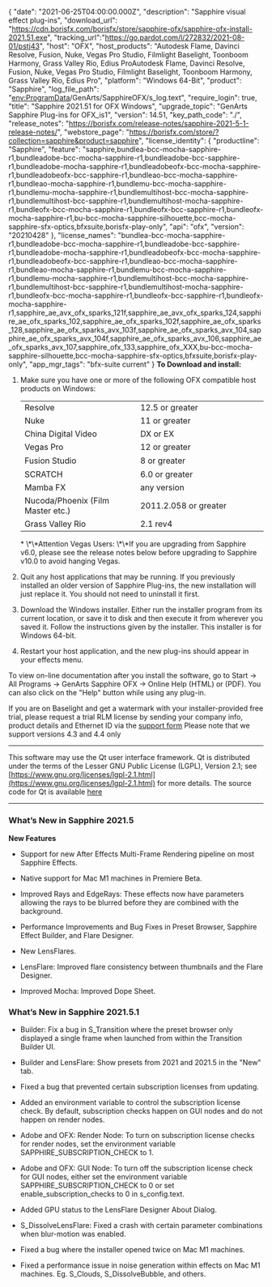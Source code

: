{
  "date": "2021-06-25T04:00:00.000Z",
  "description": "Sapphire visual effect plug-ins",
  "download_url": "https://cdn.borisfx.com/borisfx/store/sapphire-ofx/sapphire-ofx-install-2021.51.exe",
  "tracking_url":"https://go.pardot.com/l/272832/2021-08-01/pstj43",
  "host": "OFX",
  "host_products": "Autodesk Flame, Davinci Resolve, Fusion, Nuke, Vegas Pro Studio, Filmlight Baselight, Toonboom Harmony, Grass Valley Rio, Edius ProAutodesk Flame, Davinci Resolve, Fusion, Nuke, Vegas Pro Studio, Filmlight Baselight, Toonboom Harmony, Grass Valley Rio, Edius Pro",
  "platform": "Windows 64-Bit",
  "product": "Sapphire",
  "log_file_path": "<env:ProgramData>/GenArts/SapphireOFX/s_log.text",
  "require_login": true,
  "title": "Sapphire 2021.51 for OFX Windows",
  "upgrade_topic": "GenArts Sapphire Plug-ins for OFX_is1",
  "version": 14.51,
  "key_path_code": "./",
  "release_notes": "https://borisfx.com/release-notes/sapphire-2021-5-1-release-notes/",
  "webstore_page": "https://borisfx.com/store/?collection=sapphire&product=sapphire",
  "license_identity": {
    "productline": "Sapphire",
    "feature": "sapphire,bundlea-bcc-mocha-sapphire-r1,bundleadobe-bcc-mocha-sapphire-r1,bundleadobe-bcc-sapphire-r1,bundleadobe-mocha-sapphire-r1,bundleadobeofx-bcc-mocha-sapphire-r1,bundleadobeofx-bcc-sapphire-r1,bundleao-bcc-mocha-sapphire-r1,bundleao-mocha-sapphire-r1,bundlemu-bcc-mocha-sapphire-r1,bundlemu-mocha-sapphire-r1,bundlemultihost-bcc-mocha-sapphire-r1,bundlemultihost-bcc-sapphire-r1,bundlemultihost-mocha-sapphire-r1,bundleofx-bcc-mocha-sapphire-r1,bundleofx-bcc-sapphire-r1,bundleofx-mocha-sapphire-r1,bu-bcc-mocha-sapphire-silhouette,bcc-mocha-sapphire-sfx-optics,bfxsuite,borisfx-play-only",
    "api": "ofx",
    "version": "20210428"
  },
  "license_names": "bundlea-bcc-mocha-sapphire-r1,bundleadobe-bcc-mocha-sapphire-r1,bundleadobe-bcc-sapphire-r1,bundleadobe-mocha-sapphire-r1,bundleadobeofx-bcc-mocha-sapphire-r1,bundleadobeofx-bcc-sapphire-r1,bundleao-bcc-mocha-sapphire-r1,bundleao-mocha-sapphire-r1,bundlemu-bcc-mocha-sapphire-r1,bundlemu-mocha-sapphire-r1,bundlemultihost-bcc-mocha-sapphire-r1,bundlemultihost-bcc-sapphire-r1,bundlemultihost-mocha-sapphire-r1,bundleofx-bcc-mocha-sapphire-r1,bundleofx-bcc-sapphire-r1,bundleofx-mocha-sapphire-r1,sapphire_ae_avx_ofx_sparks_121f,sapphire_ae_avx_ofx_sparks_124,sapphire_ae_ofx_sparks_102,sapphire_ae_ofx_sparks_102f,sapphire_ae_ofx_sparks_128,sapphire_ae_ofx_sparks_avx_103f,sapphire_ae_ofx_sparks_avx_104,sapphire_ae_ofx_sparks_avx_104f,sapphire_ae_ofx_sparks_avx_106,sapphire_ae_ofx_sparks_avx_107,sapphire_ofx_133,sapphire_ofx_XXX,bu-bcc-mocha-sapphire-silhouette,bcc-mocha-sapphire-sfx-optics,bfxsuite,borisfx-play-only",
  "app_mgr_tags": "bfx-suite current"
}
**To Download and install:**

1. Make sure you have one or more of the following OFX compatible host products on Windows:

   <table border="0" cellpadding="0" cellspacing="0">

   <tbody>

   <tr>

   <td style="width: 442px;">Resolve</td>

   <td style="width: 614px;">12.5 or greater</td>

   </tr>

   <tr>

   <td style="width: 442px;">Nuke</td>

   <td style="width: 614px;">11 or greater</td>

   </tr>

   <tr>

   <td style="width: 442px;">China Digital Video</td>

   <td style="width: 614px;">DX or EX</td>

   </tr>

   <tr>

   <td style="width: 442px;"><span style="line-height: 20.7999992370605px;">Vegas Pro</span></td>

   <td style="width: 614px;"><span style="line-height: 20.7999992370605px;">12 or greater</span></td>

   </tr>

   <tr>

   <td style="width: 442px;"><span style="line-height: 20.7999992370605px;">Fusion Studio</span></td>

   <td style="width: 614px;"><span style="line-height: 20.7999992370605px;">8 or greater</span></td>

   </tr>

   <tr>

   <td style="width: 442px;"><span style="line-height: 20.7999992370605px;">SCRATCH</span></td>

   <td style="width: 614px;"><span style="line-height: 20.7999992370605px;">6.0 or greater</span></td>

   </tr>

   <tr>

   <td style="width: 442px;">Mamba FX</td>

   <td style="width: 614px;">any version</td>

   </tr>

   <tr>

   <td style="width: 442px;">Nucoda/Phoenix (Film Master etc.)</td>

   <td style="width: 614px;">2011.2.058 or greater</td>

   </tr>

   <tr>

   <td style="width: 442px;">Grass Valley Rio</td>

   <td style="width: 614px;">2.1 rev4</td>

   </tr>

   </tbody>

   </table>
   * \*\*Attention Vegas Users: \*\*If you are upgrading from Sapphire v6.0, please see the release notes below before upgrading to Sapphire v10.0 to avoid hanging Vegas.
2. Quit any host applications that may be running.
   If you previously installed an older version of Sapphire Plug-ins, the new installation will just replace it. You should not need to uninstall it first.
3. Download the Windows installer.
   Either run the installer program from its current location, or save it to disk and then execute it from wherever you saved it. Follow the instructions given by the installer. This installer is for Windows 64-bit.
4. Restart your host application, and the new plug-ins should appear in your effects menu.

To view on-line documentation after you install the software, go to Start -> All Programs -> GenArts Sapphire OFX -> Online Help (HTML) or (PDF). You can also click on the "Help" button while using any plug-in.

If you are on Baselight and get a watermark with your installer-provided free trial, please request a trial RLM license by sending your company info, product details and Ethernet ID via the [support form](/support/open-a-case/) Please note that we support versions 4.3 and 4.4 only

---

This software may use the Qt user interface framework. Qt is distributed under the terms of the Lesser GNU Public License (LGPL), Version 2.1; see [https://www.gnu.org/licenses/lgpl-2.1.html](https://www.gnu.org/licenses/lgpl-2.1.html) for more details. The source code for Qt is available [here](https://cdn.borisfx.com/borisfx/store/qt-everywhere-opensource-src-4.7.2.tar.gz)

<hr>


### What’s New in Sapphire 2021.5

**New Features**

* Support for new After Effects Multi-Frame Rendering pipeline on most Sapphire Effects.

* Native support for Mac M1 machines in Premiere Beta.

* Improved Rays and EdgeRays: These effects now have parameters allowing the rays to be blurred before they are combined with the background.

* Performance Improvements and Bug Fixes in Preset Browser, Sapphire Effect Builder, and Flare Designer.

* New LensFlares.

* LensFlare: Improved flare consistency between thumbnails and the Flare Designer.

* Improved Mocha: Improved Dope Sheet.


### What’s New in Sapphire 2021.5.1

* Builder: Fix a bug in S_Transition where the preset browser only displayed a single frame when launched from within the Transition Builder UI.

* Builder and LensFlare: Show presets from 2021 and 2021.5 in the "New" tab.

* Fixed a bug that prevented certain subscription licenses from updating.

* Added an environment variable to control the subscription license check. By default, subscription checks happen on GUI nodes and do not happen on render nodes.

* Adobe and OFX: Render Node: To turn on subscription license checks for render nodes, set the environment variable SAPPHIRE_SUBSCRIPTION_CHECK to 1.

* Adobe and OFX: GUI Node: To turn off the subscription license check for GUI nodes, either set the environment variable SAPPHIRE_SUBSCRIPTION_CHECK to 0 or set enable_subscription_checks to 0 in s_config.text.

* Added GPU status to the LensFlare Designer About Dialog.

* S_DissolveLensFlare: Fixed a crash with certain parameter combinations when blur-motion was enabled.

* Fixed a bug where the installer opened twice on Mac M1 machines.

* Fixed a performance issue in noise generation within effects on Mac M1 machines. Eg. S_Clouds, S_DissolveBubble, and others.
